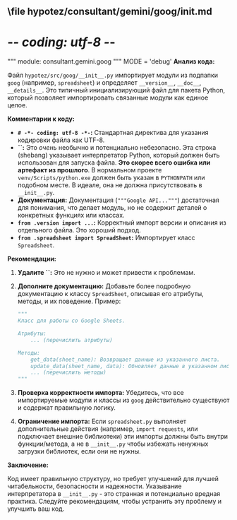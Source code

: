 ## \file hypotez/consultant/gemini/goog/__init__.md
# -*- coding: utf-8 -*-

""" module: consultant.gemini.goog """
MODE = 'debug'
**Анализ кода:**

Файл `hypotez/src/goog/__init__.py` импортирует модули из подпапки `goog` (например, `spreadsheet`) и определяет `__version__`, `__doc__`, `__details__`. Это типичный инициализирующий файл для пакета Python, который позволяет импортировать связанные модули как единое целое.

**Комментарии к коду:**

* **`# -*- coding: utf-8 -*-`:** Стандартная директива для указания кодировки файла как UTF-8.
* **``:**  Это *очень* необычно и потенциально небезопасно.  Эта строка  (shebang) указывает интерпретатор Python, который должен быть использован для запуска файла.  **Это скорее всего ошибка или артефакт из прошлого**.   В нормальном проекте  `venv/Scripts/python.exe`  должен быть указан в `PYTHONPATH`  или подобном месте.  В идеале, она не должна присутствовать в `__init__.py`.
* **Документация:** Документация (`"""Google API..."""`) достаточная для понимания, что делает модуль, но не содержит деталей о конкретных функциях или классах.
* **`from .version import ...`:**  Корректный импорт версии и описания из отдельного файла. Это хороший подход.
* **`from .spreadsheet import SpreadSheet`:** Импортирует класс `Spreadsheet`.

**Рекомендации:**

1. **Удалите ``:**  Это не нужно и может привести к проблемам.

2. **Дополните документацию:**  Добавьте более подробную документацию к классу `SpreadSheet`, описывая его атрибуты, методы, и их поведение.  Пример:

   ```python
   """
   Класс для работы со Google Sheets.
   
   Атрибуты:
       ... (перечислить атрибуты)
   
   Методы:
       get_data(sheet_name): Возвращает данные из указанного листа.
       update_data(sheet_name, data): Обновляет данные в указанном листе.
       ... (перечислить методы)
   """
   ```

3. **Проверка корректности импорта:**  Убедитесь, что все импортируемые модули и классы из `goog` действительно существуют и содержат правильную логику.

4. **Ограничение импорта:** Если `spreadsheet.py` выполняет дополнительные действия (например, `import requests`, или подключает внешние библиотеки) эти импорты должны быть внутри функции/метода, а не в `__init__.py` чтобы избежать ненужных загрузки библиотек, если они не нужны.


**Заключение:**

Код имеет правильную структуру, но требует улучшений для лучшей читабельности, безопасности и надежности.  Указывание интерпретатора в `__init__.py` - это странная и потенциально вредная практика.  Следуйте рекомендациям, чтобы устранить эту проблему и улучшить ваш код.
